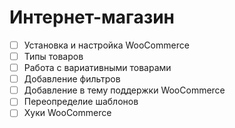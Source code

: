 # Интернет-магазин

- [ ] Установка и настройка WooCommerce
- [ ] Типы товаров
- [ ] Работа с вариативными товарами
- [ ] Добавление фильтров
- [ ] Добавление в тему поддержки WooCommerce
- [ ] Переопределие шаблонов
- [ ] Хуки WooCommerce